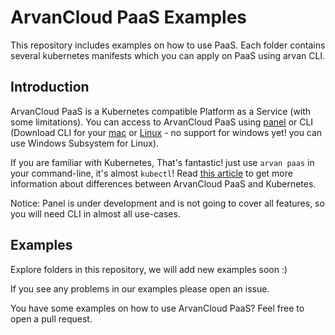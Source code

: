 # ArvanCloud PaaS Examples
This repository includes examples on how to use PaaS. Each folder contains several kubernetes manifests which you can apply on PaaS using arvan CLI.

## Introduction

ArvanCloud PaaS is a Kubernetes compatible Platform as a Service (with some limitations). You can access to ArvanCloud PaaS using [panel](https://npanel.arvancloud.com/paas) or CLI (Download CLI for your [mac](https://napi.arvancloud.com/paas/v1/regions/ir-thr-mn1/downloads/cli/macos/arvan) or [Linux](https://napi.arvancloud.com/paas/v1/regions/ir-thr-mn1/downloads/cli/linux/arvan) - no support for windows yet! you can use Windows Subsystem for Linux).

If you are familiar with Kubernetes, That's fantastic! just use `arvan paas` in your command-line, it's almost `kubectl`! Read [this article](https://www.arvancloud.com/help/fa/article/360013811060-%D8%B1%D8%A7%D9%87%D9%86%D9%85%D8%A7%DB%8C-%D9%BE%D9%84%D8%AA%D9%81%D8%B1%D9%85-%D8%A7%D8%A8%D8%B1%DB%8C-%D8%A7%D8%A8%D8%B1-%D8%A2%D8%B1%D9%88%D8%A7%D9%86-%D8%A8%D8%B1%D8%A7%DB%8C-%D9%85%D8%AA%D8%AE%D8%B5%D8%B5%DB%8C%D9%86-%D8%A2%D8%B4%D9%86%D8%A7-%D8%A8%D8%A7-Kubernetes) to get more information about differences between ArvanCloud PaaS and Kubernetes.

Notice: Panel is under development and is not going to cover all features, so you will need CLI in almost all use-cases.

## Examples

Explore folders in this repository, we will add new examples soon :)

If you see any problems in our examples please open an issue.

You have some examples on how to use ArvanCloud PaaS? Feel free to open a pull request.
